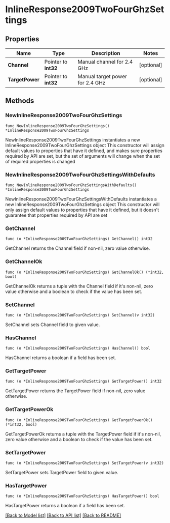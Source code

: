 # InlineResponse2009TwoFourGhzSettings

## Properties

Name | Type | Description | Notes
------------ | ------------- | ------------- | -------------
**Channel** | Pointer to **int32** | Manual channel for 2.4 GHz | [optional] 
**TargetPower** | Pointer to **int32** | Manual target power for 2.4 GHz | [optional] 

## Methods

### NewInlineResponse2009TwoFourGhzSettings

`func NewInlineResponse2009TwoFourGhzSettings() *InlineResponse2009TwoFourGhzSettings`

NewInlineResponse2009TwoFourGhzSettings instantiates a new InlineResponse2009TwoFourGhzSettings object
This constructor will assign default values to properties that have it defined,
and makes sure properties required by API are set, but the set of arguments
will change when the set of required properties is changed

### NewInlineResponse2009TwoFourGhzSettingsWithDefaults

`func NewInlineResponse2009TwoFourGhzSettingsWithDefaults() *InlineResponse2009TwoFourGhzSettings`

NewInlineResponse2009TwoFourGhzSettingsWithDefaults instantiates a new InlineResponse2009TwoFourGhzSettings object
This constructor will only assign default values to properties that have it defined,
but it doesn't guarantee that properties required by API are set

### GetChannel

`func (o *InlineResponse2009TwoFourGhzSettings) GetChannel() int32`

GetChannel returns the Channel field if non-nil, zero value otherwise.

### GetChannelOk

`func (o *InlineResponse2009TwoFourGhzSettings) GetChannelOk() (*int32, bool)`

GetChannelOk returns a tuple with the Channel field if it's non-nil, zero value otherwise
and a boolean to check if the value has been set.

### SetChannel

`func (o *InlineResponse2009TwoFourGhzSettings) SetChannel(v int32)`

SetChannel sets Channel field to given value.

### HasChannel

`func (o *InlineResponse2009TwoFourGhzSettings) HasChannel() bool`

HasChannel returns a boolean if a field has been set.

### GetTargetPower

`func (o *InlineResponse2009TwoFourGhzSettings) GetTargetPower() int32`

GetTargetPower returns the TargetPower field if non-nil, zero value otherwise.

### GetTargetPowerOk

`func (o *InlineResponse2009TwoFourGhzSettings) GetTargetPowerOk() (*int32, bool)`

GetTargetPowerOk returns a tuple with the TargetPower field if it's non-nil, zero value otherwise
and a boolean to check if the value has been set.

### SetTargetPower

`func (o *InlineResponse2009TwoFourGhzSettings) SetTargetPower(v int32)`

SetTargetPower sets TargetPower field to given value.

### HasTargetPower

`func (o *InlineResponse2009TwoFourGhzSettings) HasTargetPower() bool`

HasTargetPower returns a boolean if a field has been set.


[[Back to Model list]](../README.md#documentation-for-models) [[Back to API list]](../README.md#documentation-for-api-endpoints) [[Back to README]](../README.md)


